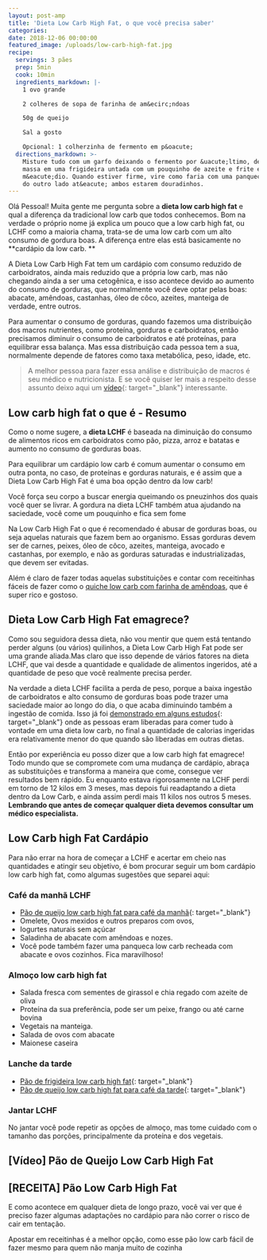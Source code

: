 ```yaml
---
layout: post-amp
title: 'Dieta Low Carb High Fat, o que você precisa saber'
categories:
date: 2018-12-06 00:00:00
featured_image: /uploads/low-carb-high-fat.jpg
recipe:
  servings: 3 pães
  prep: 5min
  cook: 10min
  ingredients_markdown: |-
    1 ovo grande

    2 colheres de sopa de farinha de am&ecirc;ndoas

    50g de queijo

    Sal a gosto

    Opcional: 1 colherzinha de fermento em p&oacute;
  directions_markdown: >-
    Misture tudo com um garfo deixando o fermento por &uacute;ltimo, despeje a
    massa em uma frigideira untada com um pouquinho de azeite e frite em fogo
    m&eacute;dio. Quando estiver firme, vire como faria com uma panqueca e frite
    do outro lado at&eacute; ambos estarem douradinhos.
---
```


Olá Pessoal! Muita gente me pergunta sobre a **dieta low carb high fat** e qual a diferença da tradicional low carb que todos conhecemos. Bom na verdade o próprio nome já explica um pouco que a low carb high fat, ou LCHF como a maioria chama, trata-se de uma low carb com um alto consumo de gordura boas. A diferença entre elas está basicamente no **cardápio da low carb. **

A Dieta Low Carb High Fat tem um cardápio com consumo reduzido de carboidratos, ainda mais reduzido que a própria low carb, mas não chegando ainda a ser uma cetogênica, e isso acontece devido ao aumento do consumo de gorduras, que normalmente você deve optar pelas boas: abacate, amêndoas, castanhas, óleo de côco, azeites, manteiga de verdade, entre outros.  

Para aumentar o consumo de gorduras, quando fazemos uma distribuição dos macros nutrientes, como proteína, gorduras e carboidratos, então precisamos diminuir o consumo de carboidratos e até proteínas, para equilibrar essa balança. Mas essa distribuição cada pessoa tem a sua, normalmente depende de fatores como taxa metabólica, peso, idade, etc.

<amp-img width="600" height="300" layout="responsive" src="/uploads/castanhas-low-carb-high-fat.jpg"></amp-img>

> A melhor pessoa para fazer essa análise e distribuição de macros é seu médico e nutricionista. E se você quiser ler mais a respeito desse assunto deixo aqui um [vídeo](https://www.youtube.com/watch?v=vB2EtclQLRA){: target="_blank"} interessante.

## Low carb high fat o que é - Resumo

Como o nome sugere, a **dieta LCHF** é baseada na diminuição do consumo de alimentos ricos em carboidratos como pão, pizza, arroz e batatas e aumento no consumo de gorduras boas.

Para equilibrar um cardápio low carb é comum aumentar o consumo em outra ponta, no caso, de proteínas e gorduras naturais, e é assim que a Dieta Low Carb High Fat é uma boa opção dentro da low carb!

Você força seu corpo a buscar energia queimando os pneuzinhos dos quais você quer se livrar. A gordura na dieta LCHF também atua ajudando na saciedade, você come um pouquinho e fica sem fome

Na Low Carb High Fat o que é recomendado é abusar de gorduras boas, ou seja aquelas naturais que fazem bem ao organismo. Essas gorduras devem ser de carnes, peixes, óleo de côco, azeites, manteiga, avocado e castanhas, por exemplo, e não as gorduras saturadas e industrializadas, que devem ser evitadas.

Além é claro de fazer todas aquelas substituições e contar com receitinhas fáceis de fazer como o [quiche low carb com farinha de amêndoas](/receitas/2018/12/03/quiche-low-carb-de-bacon-com-alho-poro/), que é super rico e gostoso.

## Dieta Low Carb High Fat emagrece?

Como sou seguidora dessa dieta, não vou mentir que quem está tentando perder alguns (ou vários) quilinhos, a Dieta Low Carb High Fat pode ser uma grande aliada.Mas claro que isso depende de vários fatores na dieta LCHF, que vai desde a quantidade e qualidade de alimentos ingeridos, até a quantidade de peso que você realmente precisa perder.

Na verdade a dieta LCHF facilita a perda de peso, porque a baixa ingestão de carboidratos e alto consumo de gorduras boas pode trazer uma saciedade maior ao longo do dia, o que acaba diminuindo também a ingestão de comida. Isso já foi [demonstrado em alguns estudos](https://www.ncbi.nlm.nih.gov/pubmed/26768850){: target="_blank"} onde as pessoas eram liberadas para comer tudo à vontade em uma dieta low carb, no final a quantidade de calorias ingeridas era relativamente menor do que quando são liberadas em outras dietas.

Então por experiência eu posso dizer que a low carb high fat emagrece! Todo mundo que se compromete com uma mudança de cardápio, abraça as substituições e transforma a maneira que come, consegue ver resultados bem rápido. Eu enquanto estava rigorosamente na LCHF perdí em torno de 12 kilos em 3 meses, mas depois fui readaptando a dieta dentro da Low Carb, e ainda assim perdí mais 11 kilos nos outros 5 meses. **Lembrando que antes de começar qualquer dieta devemos consultar um médico especialista.**

## Low Carb high Fat Cardápio
Para não errar na hora de começar a LCHF e acertar em cheio nas quantidades e atingir seu objetivo, é bom procurar seguir um bom cardápio low carb high fat, como algumas sugestões que separei aqui:
### Café da manhã LCHF
* [Pão de queijo low carb high fat para café da manhã](https://www.youtube.com/watch?v=c0Ynn48gUiM){: target="_blank"}
* Omelete, Ovos mexidos e outros preparos com ovos,
* Iogurtes naturais sem açúcar
* Saladinha de abacate com amêndoas e nozes.
* Você pode também fazer uma panqueca low carb recheada com abacate e ovos cozinhos. Fica maravilhoso!

### Almoço low carb high fat
* Salada fresca com sementes de girassol e chia regado com azeite de oliva
* Proteína da sua preferência, pode ser um peixe, frango ou até carne bovina 
* Vegetais na manteiga.
* Salada de ovos com abacate
* Maionese caseira

### Lanche da tarde
* [Pão de frigideira low carb high fat](https://www.youtube.com/watch?v=UiMpHjmiKaQ){: target="_blank"}
* [Pão de queijo low carb high fat para café da tarde](https://www.youtube.com/watch?v=c0Ynn48gUiM){: target="_blank"}

### Jantar LCHF
No jantar você pode repetir as opções de almoço, mas tome cuidado com o tamanho das porções, principalmente da proteína e dos vegetais.
## [Vídeo] Pão de Queijo Low Carb High Fat
<amp-youtube data-videoid="c0Ynn48gUiM" layout="responsive" width="480" height="270"></amp-youtube>
## [RECEITA] Pão Low Carb High Fat

E como acontece em qualquer dieta de longo prazo, você vai ver que é preciso fazer algumas adaptações no cardápio para não correr o risco de cair em tentação.

Apostar em receitinhas é a melhor opção, como esse pão low carb fácil de fazer mesmo para quem não manja muito de cozinha